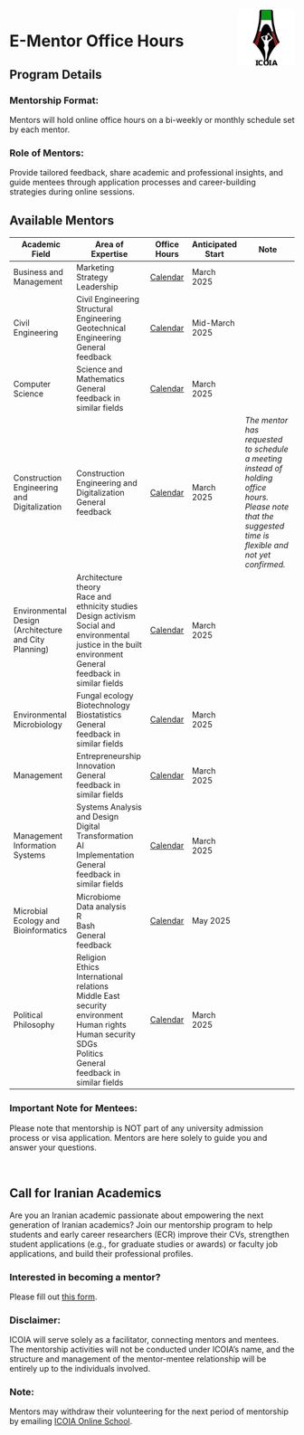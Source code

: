 <img src="logo_final_white_background.png" width="100" align="right">
<h1 id="title">E-Mentor Office Hours</h1>
<h2 id="details">Program Details</h2>
<p id="format">
<h3 id="format">Mentorship Format:</h3> Mentors will hold online office hours on a bi-weekly or monthly schedule set by each mentor.
</p>  
<p id="role">
<h3 id="role">Role of Mentors:</h3> Provide tailored feedback, share academic and professional insights, and guide mentees through application processes and career-building strategies during online sessions.
</p>

<h2 id="avail">Available Mentors</h2>

| Academic Field | Area of Expertise | Office Hours | Anticipated Start | Note |
|----------------|-------------------|--------------|-------------------|------|
| Business and Management | Marketing<br>Strategy<br>Leadership | [Calendar](https://calendar.google.com/calendar/embed?src=90975d2636ae55b0541d8243262c9a751a88772027307e20d16bf04497e4df09%40group.calendar.google.com&ctz=America%2FEdmonton=your_calendar_link) | March 2025 |
| Civil Engineering | Civil Engineering<br>Structural Engineering<br>Geotechnical Engineering<br>General feedback | [Calendar](https://calendar.google.com/calendar/embed?src=3a54587f746c9b493feb5ead8a50437e32b507a7aa29cb9ceab2ed7d7e2f9694%40group.calendar.google.com&ctz=America%2FEdmonton=your_calendar_link) | Mid-March 2025 |
| Computer Science | Science and Mathematics<br>General feedback in similar fields | [Calendar](https://calendar.google.com/calendar/embed?src=1373771b8eceaa3985646dcea580b3310dc2523bdaa5bb1133f10496830426ed%40group.calendar.google.com&ctz=America%2FEdmonton=your_calendar_link) | March 2025 |
| Construction Engineering and Digitalization | Construction Engineering and Digitalization<br>General feedback | [Calendar](https://calendar.google.com/calendar/embed?src=f51a1f5f7482d9adc6c9d3e77bf848021d160e5929fad01921d6f9fc06ea82c2%40group.calendar.google.com&ctz=America%2FEdmonton=your_calendar_link) | March 2025 | _The mentor has requested to schedule a meeting instead of holding office hours. Please note that the suggested time is flexible and not yet confirmed._ |
| Environmental Design (Architecture and City Planning) | Architecture theory<br>Race and ethnicity studies<br>Design activism<br>Social and environmental justice in the built environment<br>General feedback in similar fields | [Calendar](https://calendar.google.com/calendar/embed?src=27d647f9ebb4e1a4584024d4466544f51ed923315e7d39cba25e37ee4897da15%40group.calendar.google.com&ctz=America%2FEdmonton=your_calendar_link) | March 2025 |
| Environmental Microbiology | Fungal ecology<br>Biotechnology<br>Biostatistics<br>General feedback in similar fields | [Calendar](https://calendar.google.com/calendar/embed?src=4519002ac701d94e85cd26c031a8dfef907a7ea1d5d0959c273c8b2b9ed88d78%40group.calendar.google.com&ctz=America%2FEdmonton=your_calendar_link) | March 2025 |
| Management | Entrepreneurship<br>Innovation<br>General feedback in similar fields | [Calendar](https://calendar.google.com/calendar/embed?src=3d6a05e5627abc14369f2bdb4749977d44624f36c8d8d195beca42b47a50b381%40group.calendar.google.com&ctz=America%2FEdmonton=your_calendar_link) | March 2025 |
| Management Information Systems | Systems Analysis and Design<br>Digital Transformation<br>AI Implementation<br>General feedback in similar fields | [Calendar](https://calendar.google.com/calendar/embed?src=8cab5d0bf28494fe95bef64ffe50ed018520000723d451c02e8c2be40c04e8ae%40group.calendar.google.com&ctz=America%2FEdmonton=your_calendar_link) | March 2025 |
| Microbial Ecology and Bioinformatics | Microbiome<br>Data analysis<br>R<br>Bash<br>General feedback | [Calendar](https://calendar.google.com/calendar/embed?src=704b4476c2d9a3bf04b98ff6090c7daec315b278afdeca8f44d108ed390c167d%40group.calendar.google.com&ctz=America%2FEdmonton=your_calendar_link) | May 2025 |
| Political Philosophy | Religion<br>Ethics<br>International relations<br>Middle East security environment<br>Human rights<br>Human security<br>SDGs<br>Politics<br>General feedback in similar fields | [Calendar](https://calendar.google.com/calendar/embed?src=297019f91f7967a5c0fc2bc20c96f8e5786c38a8631ed985b4cccbf36a88742a%40group.calendar.google.com&ctz=America%2FEdmonton=your_calendar_link) | March 2025 |

<p id="mentees"> 
<h3 id="imp">Important Note for Mentees:</h3> Please note that mentorship is NOT part of any university admission process or visa application. Mentors are here solely to guide you and answer your questions.
</p>

<br>
<h2 id="call">Call for Iranian Academics</h2>

<p id="callText">
Are you an Iranian academic passionate about empowering the next generation of Iranian academics? Join our mentorship program to help students and early career researchers (ECR) improve their CVs, strengthen student applications (e.g., for graduate studies or awards) or faculty job applications, and build their professional profiles.
</p>

<p id="mentor">
<h3 id="mentorText">Interested in becoming a mentor?</h3> Please fill out <a href="https://forms.gle/BxQdRLpsPhzMFyok7">this form</a>.
</p>

<p id="disclaim">
<h3 id="disText">Disclaimer:</h3> ICOIA will serve solely as a facilitator, connecting mentors and mentees. The mentorship activities will not be conducted under ICOIA’s name, and the structure and management of the mentor-mentee relationship will be entirely up to the individuals involved.
</p>
<p id="note">
<h3 id="noteText">Note:</h3> Mentors may withdraw their volunteering for the next period of mentorship by emailing <a href="mailto:{{icoia.onlineschool@gmail.com}}">ICOIA Online School</a>.
</p>
